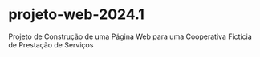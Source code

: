 # projeto-web-2024.1
Projeto de Construção de uma Página Web para uma Cooperativa Fictícia de  Prestação de Serviços
